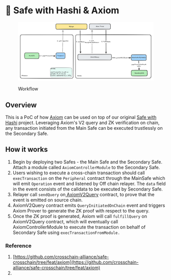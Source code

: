 # 🦺 Safe with Hashi & Axiom

<figure><img src="../../.gitbook/assets/Screenshot 2024-05-29 at 15.53.38.png" alt=""><figcaption><p>Workflow</p></figcaption></figure>



## Overview

This is a PoC of how [Axiom](https://docs.axiom.xyz/) can be used on top of our original [Safe with Hashi](safe-with-hashi.md) project. Leveraging Axiom's V2 query and ZK verification on chain, any transaction initiated from the Main Safe can be executed trustlessly on the Secondary Safe.



## How it works

1. Begin by deploying two Safes - the Main Safe and the Secondary Safe. Attach a module called `AxiomControllerModule` to the Secondary Safe.
2. Users wishing to execute a cross-chain transaction should call `execTransaction` on the `Peripheral` contract through the MainSafe which will emit `Operation` event and listened by Off chain relayer. The `data` field in the event consists of the calldata to be executed by Secondary Safe.
3. Relayer call `sendQuery` on[ AxiomV2Query](https://docs.axiom.xyz/protocol/protocol-design/axiom-query-protocol/) contract, to prove that the event is emitted on source chain.
4. AxiomV2Query contract emits `QueryInitiatedOnChain` event and triggers Axiom Prover to generate the ZK proof with respect to the query.
5. Once the ZK proof is generated, Axiom will call `fulfillQuery`  on AxiomV2Query contract, which will eventually call AxiomControllerModule to execute the transaction on behalf of Secondary Safe using `execTransactionFromModule.`



### Reference&#x20;

1. [https://github.com/crosschain-alliance/safe-crosschain/tree/feat/axiom](https://github.com/crosschain-alliance/safe-crosschain/tree/feat/axiom)
2.
